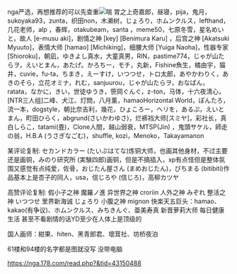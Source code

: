 nga严选，再想推荐的可以先查重![喘](https://img4.nga.178.com/ngabbs/post/smile/ac17.png)
胃之上奇嘉郎，昼寝，pija，鬼月，sukoyaka93，zunta，织田non，木濑树，じょろり，ホムンクルス，lefthand，几花老师，alp ，春辉，otakubeam，santa
，meme50，七原冬雪，星名めいと，故人 [e-musu aki]，剧情之神 [key] [Benimura Karu]
，后宫之神 [Akatsuki Myuuto]，表情大师 [hamao] [Michiking]，细腰大师 [Yuiga Naoha]，性器专家 [Shioroku]，朝凪，ゆきよし真水，大童真男，RIN，pastime774，じゃが山たらヲ，えいとまん，あたげ。かろちー，モチ，丸新，Fishine魚生，橘由宇，猫井，cuvie，fu-ta，ちまき，えーすけ，いつつせ，トロ太郎，あやかわりく，あきのそら，立花オミナ，れむ，sanjuurou，じゃが山たらヲ，おなぱん，ratata，なかに，きい，世徒ゆうき，笹岡ぐんぐ，z-ton，马体，十六夜清心，[NTR三人组]二峰、犬江、灯問，八月薰，hamaoHorizontal World，ぽんたろ，流一本，dogstyle，朝比奈吉利，幾花，ひょころー，ヘリを，あるぷ，えいとまん，町田ひらく，abgrund(さいかわゆさ)，烂裤裆大师[スミヤ]，彩社长，真白しらこ，tatami(畳)，Clone人間，越山弱衰，MTSP(Jin) ，鬼頭サケル，師走の翁，H.B.A (うさぎなごむ)，shuffle, kozi，Menoko，Takayamanon

某评论复制: セカンドカラー (たいぷはてな)炼铜大师，也画其他身材，不过主要还是画铜，みのり研究所 (実験四郎)画铜，但是不搞插入，xp有点怪但是整体氛围又感觉有点纯爱，佐骨，おじたん屋さん (まめおじたん)，びちまる (bitibiti)作品基本上是杏子的同人，usa，信じろや (信じろ)，高柳カツヤ

高赞评论复制:
假小子之神 魔羅ノ進
异世界之神 croriin
人外之神 みぞれ
整活之神 いつつせ
里界新海诚 じょろり
小腹之神 mignon
快楽天五巨头：hamao、kakao(有争议)、ホムンクルス、みちきんぐ、亜美寿真
新晋萝莉大师 每日健康生活
甚至不看剧情的话YD至少在人体上是顶级的

国人画师：紺果、hiten、黑青郎君、壞茸社、坊桥夜泊

61楼和94楼的名字都是图就没写 没带电脑

https://nga.178.com/read.php?&tid=43150488